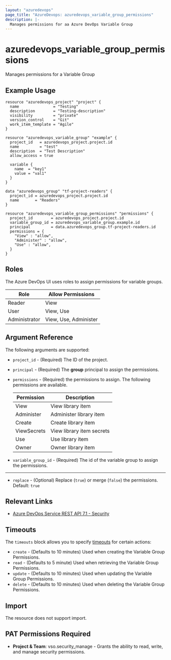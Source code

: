 ```yaml
---
layout: "azuredevops"
page_title: "AzureDevops: azuredevops_variable_group_permissions"
description: |-
  Manages permissions for aa Azure DevOps Variable Group
---
```


# azuredevops_variable_group_permissions

Manages permissions for a Variable Group


## Example Usage

```hcl
resource "azuredevops_project" "project" {
  name               = "Testing"
  description        = "Testing-description"
  visibility         = "private"
  version_control    = "Git"
  work_item_template = "Agile"
}

resource "azuredevops_variable_group" "example" {
  project_id   = azuredevops_project.project.id
  name         = "test"
  description  = "Test Description"
  allow_access = true

  variable {
    name  = "key1"
    value = "val1"
  }
}

data "azuredevops_group" "tf-project-readers" {
  project_id = azuredevops_project.project.id
  name       = "Readers"
}

resource "azuredevops_variable_group_permissions" "permissions" {
  project_id        = azuredevops_project.project.id
  variable_group_id = azuredevops_variable_group.example.id
  principal         = data.azuredevops_group.tf-project-readers.id
  permissions = {
    "View" : "allow",
    "Administer" : "allow",
    "Use" : "allow",
  }
}
```

## Roles

The Azure DevOps UI uses roles to assign permissions for variable groups.

| Role          | Allow Permissions     |
|---------------|-----------------------|
| Reader        | View                  |
| User          | View, Use             |
| Administrator | View, Use, Administer |


## Argument Reference

The following arguments are supported:

* `project_id` - (Required) The ID of the project.

* `principal` - (Required) The **group** principal to assign the permissions.

* `permissions` - (Required) the permissions to assign. The following permissions are available.

  | Permission  | Description               |
  |-------------|---------------------------|
  | View        | View library item         |
  | Administer  | Administer library item   |
  | Create      | Create library item       |
  | ViewSecrets | View library item secrets |
  | Use         | Use library item          |
  | Owner       | Owner library item        |

* `variable_group_id` - (Required) The id of the variable group to assign the permissions.

---

* `replace` - (Optional) Replace (`true`) or merge (`false`) the permissions. Default: `true`

## Relevant Links

* [Azure DevOps Service REST API 7.1 - Security](https://docs.microsoft.com/en-us/rest/api/azure/devops/security/?view=azure-devops-rest-7.1)

## Timeouts

The `timeouts` block allows you to specify [timeouts](https://developer.hashicorp.com/terraform/language/resources/syntax#operation-timeouts) for certain actions:

* `create` - (Defaults to 10 minutes) Used when creating the Variable Group Permissions.
* `read` - (Defaults to 5 minute) Used when retrieving the Variable Group Permissions.
* `update` - (Defaults to 10 minutes) Used when updating the Variable Group Permissions.
* `delete` - (Defaults to 10 minutes) Used when deleting the Variable Group Permissions.

## Import

The resource does not support import.

## PAT Permissions Required

- **Project & Team**: vso.security_manage - Grants the ability to read, write, and manage security permissions.
